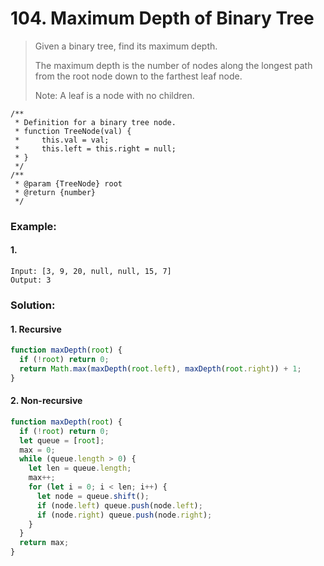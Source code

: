 # 104. Maximum Depth of Binary Tree

> Given a binary tree, find its maximum depth.
>
> The maximum depth is the number of nodes along the longest path from the root node down to the farthest leaf node.
>
> Note: A leaf is a node with no children.

```
/**
 * Definition for a binary tree node.
 * function TreeNode(val) {
 *     this.val = val;
 *     this.left = this.right = null;
 * }
 */
/**
 * @param {TreeNode} root
 * @return {number}
 */
```

### Example:

#### 1.

```
Input: [3, 9, 20, null, null, 15, 7]
Output: 3
```

### Solution:

#### 1. Recursive

```javascript
function maxDepth(root) {
  if (!root) return 0;
  return Math.max(maxDepth(root.left), maxDepth(root.right)) + 1;
}
```

#### 2. Non-recursive

```javascript
function maxDepth(root) {
  if (!root) return 0;
  let queue = [root];
  max = 0;
  while (queue.length > 0) {
    let len = queue.length;
    max++;
    for (let i = 0; i < len; i++) {
      let node = queue.shift();
      if (node.left) queue.push(node.left);
      if (node.right) queue.push(node.right);
    }
  }
  return max;
}
```
